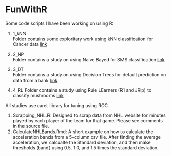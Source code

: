 # FunWithR
Some code scripts I have been working on using R: 

1. 1_kNN  
Folder contains some exploritary work using kNN classification for Cancer data
[link](https://github.com/mzakariaCERN/FunWithR/blob/master/1_kNN/kNN_Cancer.md)

2. 2_NP  
Folder contains a study on using Naive Bayed for SMS classification
[link](https://github.com/mzakariaCERN/FunWithR/blob/master/2_NB/NB_SpamFilter.md)

3. 3_DT  
Folder contains a study on using Decision Trees for default prediction on data from a bank [link](https://github.com/mzakariaCERN/FunWithR/blob/master/3_DT/DT_BankLoans.md)

4. 4_RL
Folder contains a study using Rule LEarners (R1 and JRip) to classify mushrooms
[link](https://github.com/mzakariaCERN/FunWithR/blob/master/4_RL/RL_Mashroom.md)

All studies use caret library for tuning using ROC

1. Scrapping_NHL.R: Designed to scrap data from NHL website for minutes played by each player of the team for that game. Please see comments in the source file. 
2. CalculateNHLBands.Rmd: A short example on how to calculate the acceleration bands from a  5-column csv file. After finding the average acceleration, we calcualte the Standard deviation, and then make thresholds (band) using 0.5, 1.0, and 1.5 times the standard deviation. 
